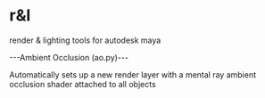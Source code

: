 r&l
===

render & lighting tools for autodesk maya

---Ambient Occlusion (ao.py)---

Automatically sets up a new render layer with a mental ray ambient occlusion 
shader attached to all objects
